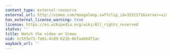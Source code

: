 ```yaml
---
content_type: external-resource
external_url: http://vimeo.com/moogaloop.swf?clip_id=3151171&server=vimeo.com&show_title=0&show_byline=0&show_portrait=0&color=&fullscreen=0&group_id=
has_external_license_warning: true
license: https://en.wikipedia.org/wiki/All_rights_reserved
status: ''
title: Watch the video on Vimeo
uid: 1c555e71-7e61-4c89-b21b-0efaa66df1ac
wayback_url: ''
---
```

